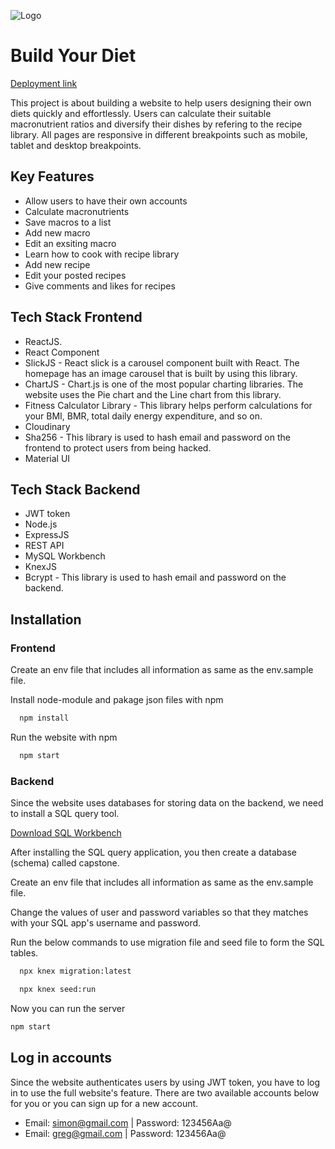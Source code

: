 ![Logo](https://res.cloudinary.com/dtdzvyf4s/image/upload/v1671582202/build-your-diets-low-resolution-logo-white-on-black-background_ouha7g.png)

# Build Your Diet

[Deployment link](https://buildyourdiet.netlify.app/)


This project is about building a website to help users designing their own diets quickly and effortlessly. Users can calculate their suitable macronutrient ratios and diversify their dishes by refering to the recipe library. All pages are responsive in different breakpoints such as mobile, tablet and desktop breakpoints.


## Key Features

- Allow users to have their own accounts
- Calculate macronutrients
- Save macros to a list
- Add new macro
- Edit an exsiting macro
- Learn how to cook with recipe library
- Add new recipe
- Edit your posted recipes
- Give comments and likes for recipes

## Tech Stack Frontend

- ReactJS.
- React Component
- SlickJS - React slick is a carousel component built with React. The homepage has an image carousel that is built by using this library.
- ChartJS - Chart.js is one of the most popular charting libraries. The website uses the Pie chart and the Line chart from this library.
- Fitness Calculator Library - This library helps perform calculations for your BMI, BMR, total daily energy expenditure, and so on.
- Cloudinary
- Sha256 - This library is used to hash email and password on the frontend to protect users from being hacked.
- Material UI

## Tech Stack Backend

- JWT token
- Node.js
- ExpressJS
- REST API
- MySQL Workbench
- KnexJS
- Bcrypt - This library is used to hash email and password on the backend.

## Installation

### Frontend

Create an env file that includes all information as same as the env.sample file.

Install node-module and pakage json files with npm

```bash
  npm install
```

Run the website with npm

```bash
  npm start
```

### Backend

Since the website uses databases for storing data on the backend, we need to install a SQL query tool.

[Download SQL Workbench](https://github.com/hheennrryyb/rhythm-music-server)

After installing the SQL query application, you then create a database (schema) called capstone.

Create an env file that includes all information as same as the env.sample file.

Change the values of user and password variables so that they matches with your SQL app's username and password.

Run the below commands to use migration file and seed file to form the SQL tables.

```bash
  npx knex migration:latest
```

```bash
  npx knex seed:run
```

Now you can run the server

```bash
npm start
```

## Log in accounts

Since the website authenticates users by using JWT token, you have to log in to use the full website's feature. There are two available accounts below for you or you can sign up for a new account.

- Email: simon@gmail.com | Password: 123456Aa@
- Email: greg@gmail.com | Password: 123456Aa@
